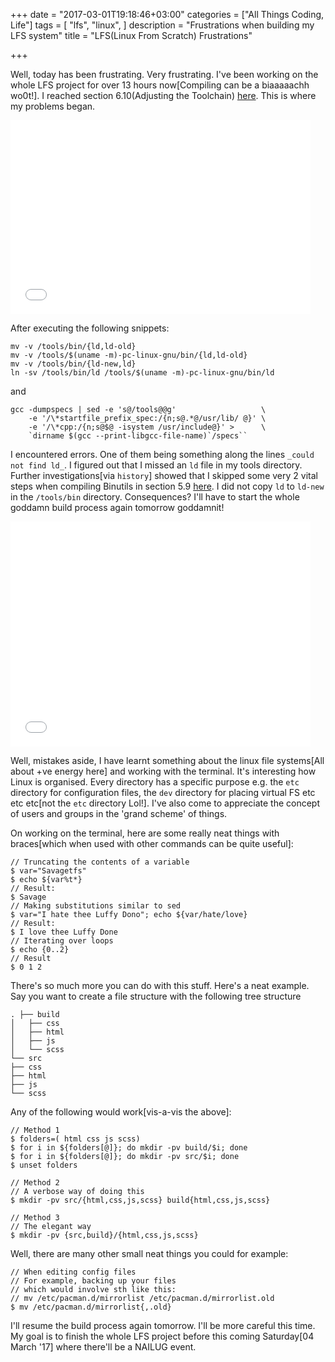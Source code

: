 +++
date = "2017-03-01T19:18:46+03:00"
categories = ["All Things Coding, Life"]
tags = [
    "lfs", 
    "linux", 
    ]
description = "Frustrations when building my LFS system"
title = "LFS(Linux From Scratch) Frustrations"

+++

Well, today has been frustrating. Very frustrating. I've been working on the whole LFS project for over 13 hours now[Compiling can be a biaaaaachh wo0t!]. I reached section 6.10(Adjusting the Toolchain) [here](http://www.linuxfromscratch.org/lfs/view/stable/chapter06/adjusting.html ). This is where my problems began.

<iframe src="//giphy.com/embed/joxAlNcfXnRaE" width="480" height="310" frameBorder="0" class="giphy-embed" allowFullScreen></iframe> 

After executing the following snippets: 
```
mv -v /tools/bin/{ld,ld-old}
mv -v /tools/$(uname -m)-pc-linux-gnu/bin/{ld,ld-old}
mv -v /tools/bin/{ld-new,ld}
ln -sv /tools/bin/ld /tools/$(uname -m)-pc-linux-gnu/bin/ld
``` 
and  
```
gcc -dumpspecs | sed -e 's@/tools@@g'                   \
    -e '/\*startfile_prefix_spec:/{n;s@.*@/usr/lib/ @}' \
    -e '/\*cpp:/{n;s@$@ -isystem /usr/include@}' >      \
    `dirname $(gcc --print-libgcc-file-name)`/specs``
```
I encountered errors. One of them being something along the lines `_could not find ld_`. I figured out that I missed an `ld` file in my tools directory. Further investigations[via `history`] showed that I skipped some very 2 vital steps when compiling Binutils in section 5.9 [here](http://www.linuxfromscratch.org/lfs/view/stable/chapter05/binutils-pass2.html). I did not copy `ld` to `ld-new` in the `/tools/bin` directory. Consequences? I'll have to start the whole goddamn build process again tomorrow goddamnit!

<iframe src="//giphy.com/embed/l0HlDJhyI8qoh7Wfu" width="480" height="360" frameBorder="0" class="giphy-embed" allowFullScreen></iframe> 

Well, mistakes aside, I have learnt something about the linux file systems[All about +ve energy here] and working with the terminal. It's interesting how Linux is organised. Every directory has a specific purpose e.g.  the `etc` directory for configuration files, the `dev` directory for placing virtual FS etc etc etc[not the `etc` directory Lol!]. I've also come to appreciate the concept of users and groups in the 'grand scheme' of things.

On working on the terminal, here are some really neat things with braces[which when used with other commands can be quite useful]: 
```
// Truncating the contents of a variable
$ var="Savagetfs"
$ echo ${var%t*}
// Result:
$ Savage 
// Making substitutions similar to sed
$ var="I hate thee Luffy Dono"; echo ${var/hate/love}
// Result: 
$ I love thee Luffy Done
// Iterating over loops
$ echo {0..2}
// Result
$ 0 1 2
```

There's so much more you can do with this stuff. Here's a neat example. Say you want to create a file structure with the following tree structure
```
. ├── build  
│   ├── css  
│   ├── html  
│   ├── js  
│   └── scss  
└── src  
├── css  
├── html  
├── js  
└── scss
```
Any of the following would work[vis-a-vis the above]:

```
// Method 1
$ folders=( html css js scss)
$ for i in ${folders[@]}; do mkdir -pv build/$i; done
$ for i in ${folders[@]}; do mkdir -pv src/$i; done
$ unset folders

// Method 2
// A verbose way of doing this
$ mkdir -pv src/{html,css,js,scss} build{html,css,js,scss}

// Method 3
// The elegant way
$ mkdir -pv {src,build}/{html,css,js,scss}
```
Well, there are many other small neat things you could for example: 
```
// When editing config files 
// For example, backing up your files 
// which would involve sth like this: 
// mv /etc/pacman.d/mirrorlist /etc/pacman.d/mirrorlist.old
$ mv /etc/pacman.d/mirrorlist{,.old}
```
I'll resume the build process again tomorrow. I'll be more careful this time. My goal is to finish the whole LFS project before this coming Saturday[04 March '17] where there'll be a NAILUG event.
